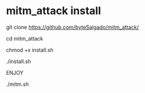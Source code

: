 # mitm_attack install

git clone https://github.com/byteSalgado/mitm_attack/

cd mitm_attack

chmod +x install.sh

./install.sh

ENJOY

./mitm.sh
